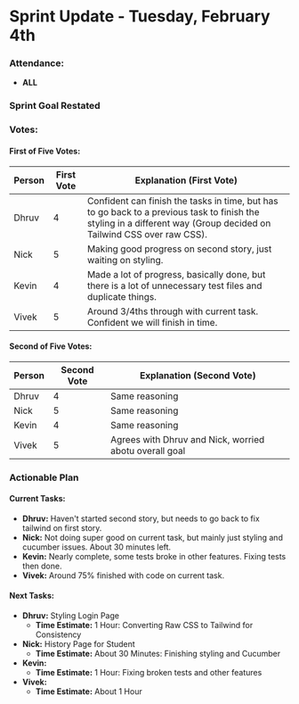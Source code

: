 # Sprint Update - Tuesday, February 4th

### Attendance:
- **ALL**

### Sprint Goal Restated

### Votes:

#### First of Five Votes:
| Person   | First Vote | Explanation (First Vote)                                               |
|----------|------------|-------------------------------------------------------------------------|
| Dhruv    | 4          |  Confident can finish the tasks in time, but has to go back to a previous task to finish the styling in a different way (Group decided on Tailwind CSS over raw CSS).                       |
| Nick   | 5          | Making good progress on second story, just waiting on styling.       |
| Kevin    | 4          |  Made a lot of progress, basically done, but there is a lot of unnecessary test files and duplicate things.             |
| Vivek   |  5         |  Around 3/4ths through with current task. Confident we will finish in time.                                 |

#### Second of Five Votes:
| Person   | Second Vote | Explanation (Second Vote)                                             |
|----------|-------------|-------------------------------------------------------------------------|
| Dhruv    | 4           | Same reasoning                                                                        |
| Nick   | 5           |    Same reasoning                                                                    |
| Kevin    | 4           | Same reasoning | 
| Vivek   | 5           |  Agrees with Dhruv and Nick, worried abotu overall goal                                                                       |

### Actionable Plan

#### Current Tasks:
- **Dhruv:** Haven't started second story, but needs to go back to fix tailwind on first story.
- **Nick:** Not doing super good on current task, but mainly just styling and cucumber issues. About 30 minutes left.
- **Kevin:** Nearly complete, some tests broke in other features. Fixing tests then done.
- **Vivek:** Around 75% finished with code on current task.

#### Next Tasks:
- **Dhruv:** Styling Login Page
  - **Time Estimate:** 1 Hour: Converting Raw CSS to Tailwind for Consistency
- **Nick:** History Page for Student 
  - **Time Estimate:** About 30 Minutes: Finishing styling and Cucumber 
- **Kevin:**
  - **Time Estimate:** 1 Hour: Fixing broken tests and other features
- **Vivek:** 
  - **Time Estimate:** About 1 Hour
